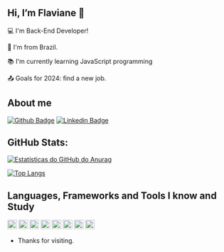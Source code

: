 ## Hi, I’m Flaviane 👋

:computer: I'm Back-End Developer!

:house_with_garden: I'm from Brazil.

:books: I'm currently learning JavaScript programming

:outbox_tray: Goals for 2024: find a new job.

## About me

[![Github Badge](https://img.shields.io/badge/-Github-000?style=flat-square&logo=Github&logoColor=white&link=https://github/fl0101)](https://github/fl0101)
[![Linkedin Badge](https://img.shields.io/badge/-LinkedIn-blue?style=flat-square&logo=Linkedin&logoColor=white&link=https://www.linkedin.com/in/flaviane-nascimento-69375816a)](https://www.linkedin.com/in/flaviane-nascimento-69375816a)

## GitHub Stats:

[![Estatísticas do GitHub do Anurag](https://github-readme-stats.vercel.app/api?username=fl0101&count_private=true)](https://github.com/fl0101/github-readme-stats)

[![Top Langs](https://github-readme-stats.vercel.app/api/top-langs/?username=fl0101&layout=compact)](https://github.com/fl0101/github-readme-stats)


## Languages, Frameworks and Tools I know and Study
<code><img height="21" src="https://img.shields.io/badge/React-20232A?style=for-the-badge&logo=react&logoColor=61DAFB"></code>
<code><img height="21" src="https://img.shields.io/badge/Expo-1B1F23?style=for-the-badge&logo=expo&logoColor=white"></code>
<code><img height="21" src="https://img.shields.io/badge/Sqlite-003B57?style=for-the-badge&logo=sqlite&logoColor=white"></code>
<code><img height="21" src="https://img.shields.io/badge/Express%20js-000000?style=for-the-badge&logo=express&logoColor=white"></code>
<code><img height="21" src="https://img.shields.io/badge/Postman-FF6C37?style=for-the-badge&logo=Postman&logoColor=white"></code>
<code><img height="21" src="https://img.shields.io/badge/JavaScript-323330?style=for-the-badge&logo=javascript&logoColor=F7DF1E"></code>
<code><img height="21" src="https://img.shields.io/badge/Ubuntu-E95420?style=for-the-badge&logo=ubuntu&logoColor=white"></code>
<code><img height="21" src="https://img.shields.io/badge/GIT-E44C30?style=for-the-badge&logo=git&logoColor=white"></code>

- Thanks for visiting.
